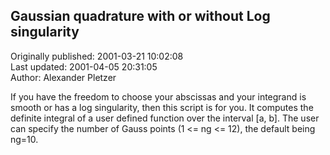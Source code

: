 ## Gaussian quadrature with or without Log singularity  
Originally published: 2001-03-21 10:02:08  
Last updated: 2001-04-05 20:31:05  
Author: Alexander Pletzer  
  
If you have the freedom to choose your abscissas and your integrand is smooth or has
a log singularity, then this script is for you. It computes the definite integral of a user
defined function over the interval [a, b]. The user can specify the number of Gauss
points (1 <= ng <= 12), the default being ng=10.